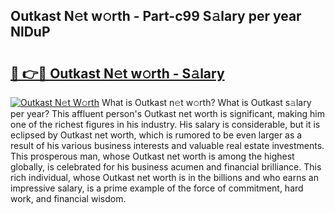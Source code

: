 ## Outkast N𝚎t w𝚘rth - Part-c99 S𝚊lary per year NlDuP

# <h2><a href="http://gc3l55.nevu.top/?p=Outkast">🔗 👉🔴 Outkast N𝚎t w𝚘rth - S𝚊lary</a></h2>

[![Outkast N𝚎t W𝚘rth](https://i.imgur.com/Oavwk0R.jpeg)](http://gc3l55.nevu.top/?p=Outkast)
What is Outkast n𝚎t w𝚘rth? What is Outkast s𝚊lary per year?
This affluent person's Outkast net worth is significant, making him one of the richest figures in his industry. His salary is considerable, but it is eclipsed by Outkast net worth, which is rumored to be even larger as a result of his various business interests and valuable real estate investments. This prosperous man, whose Outkast net worth is among the highest globally, is celebrated for his business acumen and financial brilliance. This rich individual, whose Outkast net worth is in the billions and who earns an impressive salary, is a prime example of the force of commitment, hard work, and financial wisdom.
